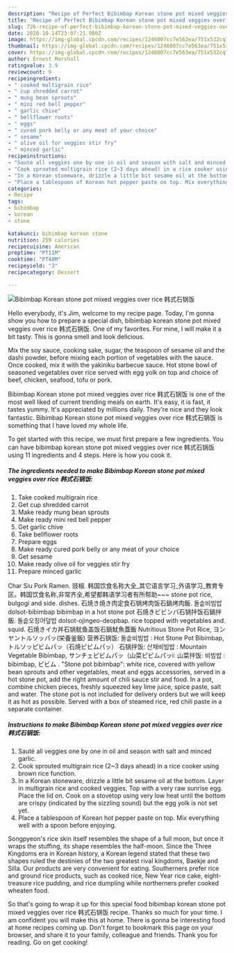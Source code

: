 ```yaml
---
description: "Recipe of Perfect Bibimbap Korean stone pot mixed veggies over rice 韩式石锅饭"
title: "Recipe of Perfect Bibimbap Korean stone pot mixed veggies over rice 韩式石锅饭"
slug: 726-recipe-of-perfect-bibimbap-korean-stone-pot-mixed-veggies-over-rice
date: 2020-10-14T23:07:21.980Z
image: https://img-global.cpcdn.com/recipes/1246007cc7e563ea/751x532cq70/bibimbap-korean-stone-pot-mixed-veggies-over-rice-韩式石锅饭-recipe-main-photo.jpg
thumbnail: https://img-global.cpcdn.com/recipes/1246007cc7e563ea/751x532cq70/bibimbap-korean-stone-pot-mixed-veggies-over-rice-韩式石锅饭-recipe-main-photo.jpg
cover: https://img-global.cpcdn.com/recipes/1246007cc7e563ea/751x532cq70/bibimbap-korean-stone-pot-mixed-veggies-over-rice-韩式石锅饭-recipe-main-photo.jpg
author: Ernest Marshall
ratingvalue: 3.9
reviewcount: 9
recipeingredient:
- " cooked multigrain rice"
- " cup shredded carrot"
- " mung bean sprouts"
- " mini red bell pepper"
- " garlic chive"
- " bellflower roots"
- " eggs"
- " cured pork belly or any meat of your choice"
- " sesame"
- " olive oil for veggies stir fry"
- " minced garlic"
recipeinstructions:
- "Sauté all veggies one by one in oil and season with salt and minced garlic."
- "Cook sprouted multigrain rice (2~3 days ahead) in a rice cooker using brown rice function."
- "In a Korean stoneware, drizzle a little bit sesame oil at the bottom. Layer in multigrain rice and cooked veggies. Top with a very raw sunrise egg. Place the lid on. Cook on a stovetop using very low heat until the bottom are crispy (indicated by the sizzling sound) but the egg yolk is not set yet."
- "Place a tablespoon of Korean hot pepper paste on top. Mix everything well with a spoon before enjoying."
categories:
- Recipe
tags:
- bibimbap
- korean
- stone

katakunci: bibimbap korean stone 
nutrition: 259 calories
recipecuisine: American
preptime: "PT11M"
cooktime: "PT48M"
recipeyield: "3"
recipecategory: Dessert

---
```



![Bibimbap Korean stone pot mixed veggies over rice 韩式石锅饭](https://img-global.cpcdn.com/recipes/1246007cc7e563ea/751x532cq70/bibimbap-korean-stone-pot-mixed-veggies-over-rice-韩式石锅饭-recipe-main-photo.jpg)

Hello everybody, it's Jim, welcome to my recipe page. Today, I'm gonna show you how to prepare a special dish, bibimbap korean stone pot mixed veggies over rice 韩式石锅饭. One of my favorites. For mine, I will make it a bit tasty. This is gonna smell and look delicious.

Mix the soy sauce, cooking sake, sugar, the teaspoon of sesame oil and the dashi powder, before mixing each portion of vegetables with the sauce. Once cooked, mix it with the yakiniku barbecue sauce. Hot stone bowl of seasoned vegetables over rice served with egg yolk on top and choice of beef, chicken, seafood, tofu or pork.

Bibimbap Korean stone pot mixed veggies over rice 韩式石锅饭 is one of the most well liked of current trending meals on earth. It's easy, it is fast, it tastes yummy. It's appreciated by millions daily. They're nice and they look fantastic. Bibimbap Korean stone pot mixed veggies over rice 韩式石锅饭 is something that I have loved my whole life.


To get started with this recipe, we must first prepare a few ingredients. You can have bibimbap korean stone pot mixed veggies over rice 韩式石锅饭 using 11 ingredients and 4 steps. Here is how you cook it.

<!--inarticleads1-->

##### The ingredients needed to make Bibimbap Korean stone pot mixed veggies over rice 韩式石锅饭:

1. Take  cooked multigrain rice
1. Get  cup shredded carrot
1. Make ready  mung bean sprouts
1. Make ready  mini red bell pepper
1. Get  garlic chive
1. Take  bellflower roots
1. Prepare  eggs
1. Make ready  cured pork belly or any meat of your choice
1. Get  sesame
1. Make ready  olive oil for veggies stir fry
1. Prepare  minced garlic


Char Siu Pork Ramen. 豉椒. 韩国饮食名称大全_其它语言学习_外语学习_教育专区。韩国饮食名称,非常齐全,希望都韩语学习者有所帮助~~~ stone pot rice, bulgogi and side. dishes. 石焼き焼き肉定食石锅烤肉饭石鍋烤肉飯. 돌솥비빔밥 dolsot-bibimbap bibimbap in a hot stone pot 石焼きビビンパ石锅拌饭石鍋拌飯. 돌솥오징어덮밥 dolsot-ojingeo-deopbap. rice topped with vegetables and. squid. 石焼きイカ丼石锅鱿鱼盖饭石鍋魷魚蓋飯 Nutritious Stone Pot Rice, ヨンヤントルソッパッ(栄養釜飯) 营养石锅饭: 돌솥비빔밥 : Hot Stone Pot Bibimbap, トルソッピビムパッ（石焼ピビムパッ） 石锅拌饭: 산채비빔밥 : Mountain Vegetable Bibimbap, サンチェピビムパッ（山菜ピビムパッi: 山菜拌饭: 비빔밥 : bibimbap, ピビム . &#34;Stone pot bibimbap&#34;: white rice, covered with yellow bean sprouts and other vegetables, meat and eggs accessories, served in a hot stone pot, add the right amount of chili sauce stir and food. In a pot, combine chicken pieces, freshly squeezed key lime juice, spice paste, salt and water. The stone pot is not included for delivery orders but we will keep it as hot as possible. Served with a box of steamed rice, red chili paste in a separate container. 

<!--inarticleads2-->

##### Instructions to make Bibimbap Korean stone pot mixed veggies over rice 韩式石锅饭:

1. Sauté all veggies one by one in oil and season with salt and minced garlic.
1. Cook sprouted multigrain rice (2~3 days ahead) in a rice cooker using brown rice function.
1. In a Korean stoneware, drizzle a little bit sesame oil at the bottom. Layer in multigrain rice and cooked veggies. Top with a very raw sunrise egg. Place the lid on. Cook on a stovetop using very low heat until the bottom are crispy (indicated by the sizzling sound) but the egg yolk is not set yet.
1. Place a tablespoon of Korean hot pepper paste on top. Mix everything well with a spoon before enjoying.


Songpyeon&#39;s rice skin itself resembles the shape of a full moon, but once it wraps the stuffing, its shape resembles the half-moon. Since the Three Kingdoms era in Korean history, a Korean legend stated that these two shapes ruled the destinies of the two greatest rival kingdoms, Baekje and Silla. Our products are very convenient for eating. Southerners prefer rice and ground rice products, such as cooked rice, New Year rice cake, eight-treasure rice pudding, and rice dumpling while northerners prefer cooked wheaten food. 

So that's going to wrap it up for this special food bibimbap korean stone pot mixed veggies over rice 韩式石锅饭 recipe. Thanks so much for your time. I am confident you will make this at home. There is gonna be interesting food at home recipes coming up. Don't forget to bookmark this page on your browser, and share it to your family, colleague and friends. Thank you for reading. Go on get cooking!
